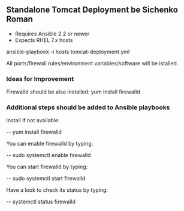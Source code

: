 ## Standalone Tomcat Deployment be Sichenko Roman

- Requires Ansible 2.2 or newer
- Expects RHEL 7.x hosts

ansible-playbook -i hosts tomcat-deployment.yml

All ports/firewall rules/environment variables/software will be istalled.



### Ideas for Improvement

Firewalld should be also installed: yum install firewalld

### Additional steps should be added to Ansible playbooks
Install if not available:

-- yum install firewalld

You can enable firewalld by typing:

-- sudo systemctl enable firewalld

You can start firewalld by typing:

-- sudo systemctl start firewalld

Have a look to check its status by typing:

-- systemctl status firewalld

